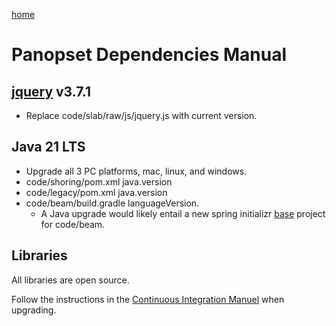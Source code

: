 [home](../README.md) 

# Panopset Dependencies Manual

## [jquery](https://jquery.com/download/) v3.7.1

* Replace code/slab/raw/js/jquery.js with current version.

## Java 21 LTS

* Upgrade all 3 PC platforms, mac, linux, and windows.
* code/shoring/pom.xml java.version
* code/legacy/pom.xml java.version
* code/beam/build.gradle languageVersion.
  * A Java upgrade would likely entail a new spring initializr [base](https://start.spring.io/) project for code/beam.

## Libraries

All libraries are open source.

Follow the instructions in the [Continuous Integration Manuel](ci.md) when upgrading.
